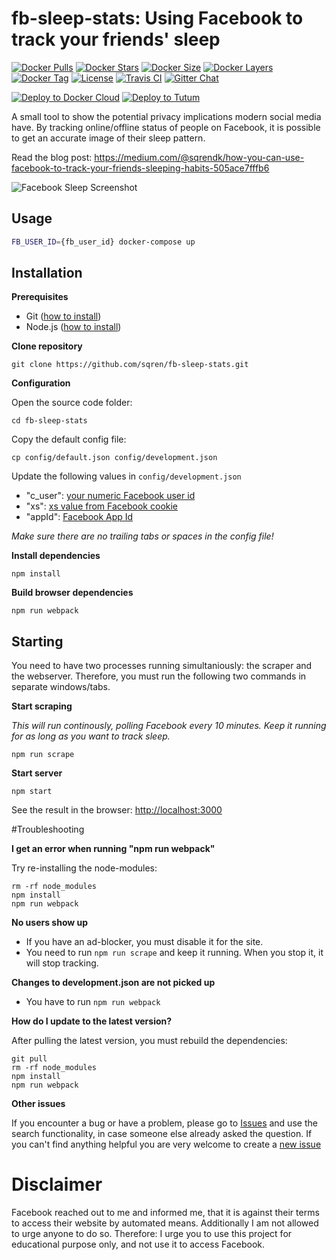 # fb-sleep-stats: Using Facebook to track your friends' sleep

[![Docker Pulls](https://img.shields.io/docker/pulls/yongjhih/fb-sleep-stats.svg)](https://hub.docker.com/r/yongjhih/fb-sleep-stats/)
[![Docker Stars](https://img.shields.io/docker/stars/yongjhih/fb-sleep-stats.svg)](https://hub.docker.com/r/yongjhih/fb-sleep-stats/)
[![Docker Size](https://img.shields.io/imagelayers/image-size/yongjhih/fb-sleep-stats/latest.svg)](https://imagelayers.io/?images=yongjhih/fb-sleep-stats:latest)
[![Docker Layers](https://img.shields.io/imagelayers/layers/yongjhih/fb-sleep-stats/latest.svg)](https://imagelayers.io/?images=yongjhih/fb-sleep-stats:latest)
[![Docker Tag](https://img.shields.io/github/tag/yongjhih/docker-fb-sleep-stats.svg)](https://hub.docker.com/r/yongjhih/fb-sleep-stats/tags/)
[![License](https://img.shields.io/github/license/yongjhih/docker-fb-sleep-stats.svg)](https://github.com/yongjhih/docker-fb-sleep-stats/raw/master/LICENSE)
[![Travis CI](https://img.shields.io/travis/yongjhih/docker-fb-sleep-stats.svg)](https://travis-ci.org/yongjhih/docker-fb-sleep-stats)
[![Gitter Chat](https://img.shields.io/gitter/room/yongjhih/docker-fb-sleep-stats.svg)](https://gitter.im/yongjhih/docker-fb-sleep-stats)

[![Deploy to Docker Cloud](https://github.com/yongjhih/docker-parse-server/raw/master/art/deploy-to-docker-cloud.png)](https://cloud.docker.com/stack/deploy/?repo=https://github.com/yongjhih/docker-fb-sleep-stats)
[![Deploy to Tutum](https://s.tutum.co/deploy-to-tutum.svg)](https://dashboard.tutum.co/stack/deploy/?repo=https://github.com/yongjhih/docker-fb-sleep-stats)

A small tool to show the potential privacy implications modern social media have. By tracking online/offline status of people on Facebook, it is possible to get an accurate image of their sleep pattern.

Read the blog post: https://medium.com/@sqrendk/how-you-can-use-facebook-to-track-your-friends-sleeping-habits-505ace7fffb6

![Facebook Sleep Screenshot](https://cloud.githubusercontent.com/assets/209966/13382859/b7b31aa4-de7e-11e5-8fca-35d68fe2f02f.png)

## Usage

```sh
FB_USER_ID={fb_user_id} docker-compose up
```


## Installation

**Prerequisites**
 - Git ([how to install](https://git-scm.com/book/en/v2/Getting-Started-Installing-Git))
 - Node.js ([how to install](https://docs.npmjs.com/getting-started/installing-node))

**Clone repository**
```
git clone https://github.com/sqren/fb-sleep-stats.git
```

**Configuration**

Open the source code folder:
```
cd fb-sleep-stats
```

Copy the default config file:
```
cp config/default.json config/development.json
```

Update the following values in `config/development.json`
 - "c_user": [your numeric Facebook user id](http://findmyfbid.com/)
 -  "xs": [xs value from Facebook cookie](https://gist.github.com/sqren/0e4563f258c9e85e4ae1)
 - "appId": [Facebook App Id](https://gist.github.com/sqren/1ac0f5d316fcbd46d8c1)

*Make sure there are no trailing tabs or spaces in the config file!*

**Install dependencies**
```
npm install
```

**Build browser dependencies**
```
npm run webpack
```

## Starting

You need to have two processes running simultaniously: the scraper and the webserver. Therefore, you must run the following two commands in separate windows/tabs.

**Start scraping**

*This will run continously, polling Facebook every 10 minutes. Keep it running for as long as you want to track sleep.*
```
npm run scrape
```

**Start server**
```
npm start
```

See the result in the browser: [http://localhost:3000](http://localhost:3000)

#Troubleshooting

**I get an error when running "npm run webpack"**

Try re-installing the node-modules:
```
rm -rf node_modules
npm install
npm run webpack
```

**No users show up**
 - If you have an ad-blocker, you must disable it for the site.
 - You need to run `npm run scrape` and keep it running. When you stop it, it will stop tracking.

**Changes to development.json are not picked up**
 - You have to run `npm run webpack`

**How do I update to the latest version?**

After pulling the latest version, you must rebuild the dependencies:
```
git pull
rm -rf node_modules
npm install
npm run webpack
```

**Other issues**

If you encounter a bug or have a problem, please go to [Issues](https://github.com/sqren/fb-sleep-stats/issues?utf8=%E2%9C%93&q=is%3Aissue+) and use the search functionality, in case someone else already asked the question. If you can't find anything helpful you are very welcome to create a [new issue](https://github.com/sqren/fb-sleep-stats/issues/new)


# Disclaimer
Facebook reached out to me and informed me, that it is against their terms to access their website by automated means. Additionally I am not allowed to urge anyone to do so. Therefore: I urge you to use this project for educational purpose only, and not use it to access Facebook.
